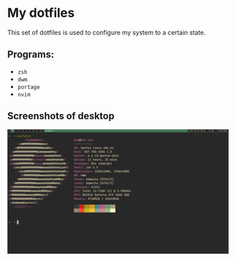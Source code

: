 # My dotfiles

This set of dotfiles is used to configure my system to a certain state.

## Programs:
- `zsh`
- `dwm`
- `portage`
- `nvim`

## Screenshots of desktop
![Screenshot](./screenshot.png)
